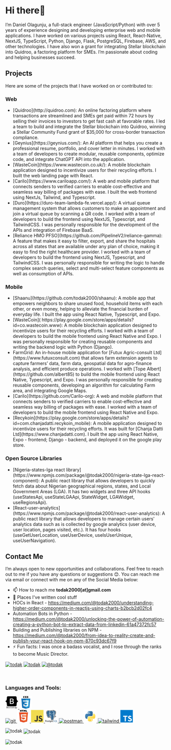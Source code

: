 <h1>Hi there👋</h1>
I’m Daniel Olagunju, a full-stack engineer (JavaScript/Python) with over 5 years of experience designing and developing enterprise web and mobile applications. I have worked on various projects using React, React-Native, NextJS, TypeScript, Python, Django, Flask, PostgreSQL, Firebase, AWS, and other technologies. I have also won a grant for integrating Stellar blockchain into Quidroo, a factoring platform for SMEs. I’m passionate about coding and helping businesses succeed.

<h2 align="left">Projects</h2>
Here are some of the projects that I have worked on or contributed to:

<h3 align="left">Web</h3>

<ul>
  <li>
    [Quidroo](http://quidroo.com): An online factoring platform where transactions are streamlined and SMEs get paid within 72 hours by selling their invoices to investors to get fast cash at favorable rates. I led a team to build and integrate the Stellar blockchain into Quidroo, winning a Stellar Community Fund grant of $35,000 for cross-border transaction compliance.
  </li>
  <li>
    [Geynius](https://geynius.com/): An AI platform that helps you create a professional resume, portfolio, and cover letter in minutes. I worked with a team of developers to create modular, reusable components, optimize code, and integrate ChatGPT API into the application.
  </li>
  <li>
    [WasteCoin](https://www.wastecoin.co.uk/): A mobile blockchain application designed to incentivize users for their recycling efforts. I built the web landing page with React.
  </li>
  <li>
    [Carilo](https://www.cariloapp.com/): A web and mobile platform that connects senders to verified carriers to enable cost-effective and seamless way billing of packages with ease. I built the web frontend using NextJs, Tailwind, and Typescript.
  </li>
   <li>
    [Duro](https://duro-team-lambda-fe.vercel.app/): A virtual queue management system that allows customers to make an appointment and join a virtual queue by scanning a QR code. I worked with a team of developers to build the frontend using NextJS, Typescript, and TailwindCSS. I was personally responsible for the development of the APIs and integration of Firebase BaaS.
  </li>
  <li>
    [Reliance HMO PFSO](https://github.com/PipelineV2/reliance-gamma): A feature that makes it easy to filter, export, and share the hospitals across all states that are available under any plan of choice, making it easy to find the right healthcare provider. I worked with a team of developers to build the frontend using NextJS, Typescript, and TailwindCSS. I was personally responsible for writing the logic to handle complex search queries, select and multi-select feature components as well as consumption of APIs.
  </li>
</ul>

<h3 align="left">Mobile</h3>

<ul>
  <li>
    [Shaanu](https://github.com/todak2000/shaanu): A mobile app that empowers neighbors to share unused food, household items with each other, or even money, helping to alleviate the financial burden of everyday life. I built the app using React Native, Typescript, and Expo.
  </li>
  <li>
    [WasteCoin]( https://play.google.com/store/apps/details?id=co.wastecoin.www): A mobile blockchain application designed to incentivize users for their recycling efforts. I worked with a team of developers to build the mobile frontend using React Native and Expo. I was personally responsible for creating reusable components and writing the backend logic with Python (Django).
  </li>
  <li>
    FarmGrid: An in-house mobile application for [Futux Agric-consult Ltd](https://www.futuxconsult.com) that allows farm extension agents to capture farmers’ data, farm data, geospatial data for agro-finance analysis, and efficient produce operations. I worked with [Tope Albert](https://github.com/albert85) to build the mobile frontend using React Native, Typescript, and Expo. I was personally responsible for creating reusable components, developing an algorithm for calculating Farm area, and integrating Google Maps.
  </li>
  
  <li>
    [Carilo](https://github.com/Carilo-org): A web and mobile platform that connects senders to verified carriers to enable cost-effective and seamless way billing of packages with ease. I worked with a team of developers to build the mobile frontend using React Native and Expo.
  </li>
  <li>
    [Recykoin](https://play.google.com/store/apps/details?id=com.chanjadatti.recykoin_mobile): A mobile application designed to incentivize users for their recycling efforts. It was built for [Chanja Datti Ltd](https://www.chanjadatti.com). I built the app using React Native, Expo - frontend; Django - backend, and deployed it on the google play store.
  </li>
</ul>
<h3 align="left">Open Source Libraries</h3>

<ul>
  <li>
    [Nigeria-states-lga react library](https://www.npmjs.com/package/@todak2000/nigeria-state-lga-react-component): A public react library that allows developers to quickly fetch data about Nigerian geographical regions, states, and Local Government Areas (LGA). It has two widgets and three API hooks (useStatesApi, useStateLGAApi, StateWidget, LGAWidget, useRegionsApi).
  </li>
  <li>
    [React-user-analytics](https://www.npmjs.com/package/@todak2000/react-user-analytics): A public react library that allows developers to manage certain users’ analytics data such as is collected by google analytics (user device, user location, pages visited, etc.). It has four hooks (useGetUserLocation, useUserDevice, useIsUserUnique, useUserNavigation).
  </li>
</ul>


<h2 align="left">Contact Me</h2>

I’m always open to new opportunities and collaborations. Feel free to reach out to me if you have any questions or suggestions 😊. You can reach me via email or connect with me on any of the Social Media below:
- 📫 How to reach me **todak2000[at]gmail.com**
- 📄 Places I've written cool stuff
- HOCs in React - https://medium.com/@todak2000/understanding-higher-order-components-in-reactjs-using-charts-b2bcb2d02fc4
- Automation Bots in Python - https://medium.com/@todak2000/unlocking-the-power-of-automation-creating-a-python-bot-to-extract-data-from-linkedin-61a47372fc57
- Building and Publishing libraries on NPM - https://medium.com/@todak2000/from-idea-to-reality-create-and-publish-your-react-hook-on-npm-870c93dc67f9
- ⚡ Fun facts: I was once a badass vocalist, and I rose through the ranks to become Music Director.
  
<p align="left">
<a href="https://twitter.com/todak" target="blank"><img align="center" src="https://raw.githubusercontent.com/rahuldkjain/github-profile-readme-generator/master/src/images/icons/Social/twitter.svg" alt="todak" height="30" width="40" /></a>
<a href="https://www.linkedin.com/in/dolagunju/" target="blank"><img align="center" src="https://raw.githubusercontent.com/rahuldkjain/github-profile-readme-generator/master/src/images/icons/Social/linked-in-alt.svg" alt="todak" height="30" width="40" /></a>
<a href="https://medium.com/@todak2000/" target="blank"><img align="center" src="https://raw.githubusercontent.com/rahuldkjain/github-profile-readme-generator/master/src/images/icons/Social/medium.svg" alt="@todak" height="30" width="40" /></a>
</p>

<br />
<h3 align="left">Languages and Tools:</h3>
<p align="left"> 
 
  <a href="https://getbootstrap.com" target="_blank" rel="noreferrer"> <img src="https://raw.githubusercontent.com/devicons/devicon/master/icons/bootstrap/bootstrap-plain-wordmark.svg" alt="bootstrap" width="40" height="40"/> </a> 
  <a href="https://www.w3schools.com/css/" target="_blank" rel="noreferrer"> <img src="https://raw.githubusercontent.com/devicons/devicon/master/icons/css3/css3-original-wordmark.svg" alt="css3" width="40" height="40"/> </a>  
 <a href="https://git-scm.com/" target="_blank" rel="noreferrer"> <img src="https://www.vectorlogo.zone/logos/git-scm/git-scm-icon.svg" alt="git" width="40" height="40"/> </a> 
<a href="https://www.w3.org/html/" target="_blank" rel="noreferrer"> <img src="https://raw.githubusercontent.com/devicons/devicon/master/icons/html5/html5-original-wordmark.svg" alt="html5" width="40" height="40"/> </a> 
  <a href="https://developer.mozilla.org/en-US/docs/Web/JavaScript" target="_blank" rel="noreferrer"> <img src="https://raw.githubusercontent.com/devicons/devicon/master/icons/javascript/javascript-original.svg" alt="javascript" width="40" height="40"/> </a> 
 <a href="https://www.postgresql.org" target="_blank" rel="noreferrer"> <img src="https://raw.githubusercontent.com/devicons/devicon/master/icons/postgresql/postgresql-original-wordmark.svg" alt="postgresql" width="40" height="40"/> </a> 
  <a href="https://postman.com" target="_blank" rel="noreferrer"> <img src="https://www.vectorlogo.zone/logos/getpostman/getpostman-icon.svg" alt="postman" width="40" height="40"/> </a> 
  <a href="https://www.python.org" target="_blank" rel="noreferrer"> <img src="https://raw.githubusercontent.com/devicons/devicon/master/icons/python/python-original.svg" alt="python" width="40" height="40"/> </a>   <a href="https://tailwindcss.com/" target="_blank" rel="noreferrer"> <img src="https://www.vectorlogo.zone/logos/tailwindcss/tailwindcss-icon.svg" alt="tailwind" width="40" height="40"/> </a> 
  <a href="https://www.typescriptlang.org/" target="_blank" rel="noreferrer"> <img src="https://raw.githubusercontent.com/devicons/devicon/master/icons/typescript/typescript-original.svg" alt="typescript" width="40" height="40"/> </a> </p>

<p><img align="left" src="https://github-readme-stats.vercel.app/api/top-langs?username=todak2000&show_icons=true&locale=en&layout=compact" alt="todak" /></p>

<p>&nbsp;<img align="center" src="https://github-readme-stats.vercel.app/api?username=todak2000&show_icons=true&locale=en" alt="todak" /></p>

<p><img align="center" src="https://github-readme-streak-stats.herokuapp.com/?user=todak2000&" alt="todak" /></p>
